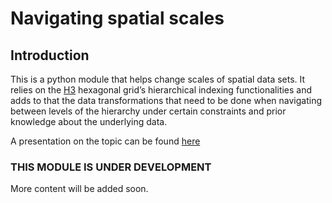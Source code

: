 Navigating spatial scales
================

## Introduction

This is a python module that helps change scales of spatial data sets.
It relies on the [H3](https://h3geo.org) hexagonal grid’s hierarchical
indexing functionalities and adds to that the data
transformations that need to be done when navigating between levels of
the hierarchy under certain constraints and prior knowledge about the underlying data.

A presentation on the topic can be found
<a href="https://ischlo.github.io/presentations/down_scaling"
target="_blank">here</a>

### THIS MODULE IS UNDER DEVELOPMENT

More content will be added soon.
